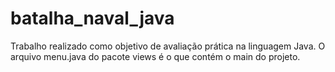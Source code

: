 # batalha_naval_java
Trabalho realizado como objetivo de avaliação prática na linguagem Java.
O arquivo menu.java do pacote views é o que contém o main do projeto.
